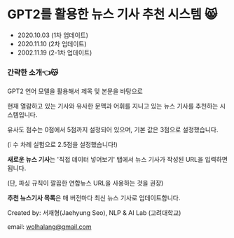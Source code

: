 # GPT2를 활용한 뉴스 기사 추천 시스템 &#128568;

- 2020.10.03 (1차 업데이트)
- 2020.11.10 (2차 업데이트)
- 2002.11.19 (2-1차 업데이트)

### 간략한 소개👈&#128573;

GPT2 언어 모델을 활용해서 제목 및 본문을 바탕으로 

현재 열람하고 있는 기사와 유사한 문맥과 어휘를 지니고 있는 뉴스 기사를 추천하는 시스템입니다.

유사도 점수는 0점에서 5점까지 설정되어 있으며, 기본 값은 3점으로 설정했습니다. 

(&#10069; 수 차례 실험으로 2.5점을 설정했습니다!)

**새로운 뉴스 기사**는 '직접 데이터 넣어보기' 탭에서 뉴스 기사가 작성된 URL을 입력하면 됩니다.

(단, 파싱 규칙이 깔끔한 연합뉴스 URL을 사용하는 것을 권장)

**추천 뉴스기사 목록**은 매 버전마다 최신 뉴스 기사로 업데이트합니다. 

Created by: 서재형(Jaehyung Seo), NLP & AI Lab (고려대학교)

email: wolhalang@gmail.com

